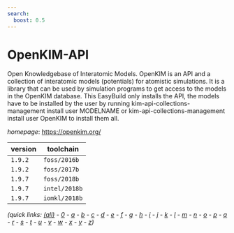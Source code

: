 ```yaml
---
search:
  boost: 0.5
---
```

# OpenKIM-API

Open Knowledgebase of Interatomic Models.  OpenKIM is an API and a collection of interatomic models (potentials) for atomistic simulations.  It is a library that can be used by simulation programs to get access to the models in the OpenKIM database.  This EasyBuild only installs the API, the models have to be installed by the user by running     kim-api-collections-management install user MODELNAME or     kim-api-collections-management install user OpenKIM to install them all.

*homepage*: <https://openkim.org/>

version | toolchain
--------|----------
``1.9.2`` | ``foss/2016b``
``1.9.2`` | ``foss/2017b``
``1.9.7`` | ``foss/2018b``
``1.9.7`` | ``intel/2018b``
``1.9.7`` | ``iomkl/2018b``


*(quick links: [(all)](../index.md) - [0](../0/index.md) - [a](../a/index.md) - [b](../b/index.md) - [c](../c/index.md) - [d](../d/index.md) - [e](../e/index.md) - [f](../f/index.md) - [g](../g/index.md) - [h](../h/index.md) - [i](../i/index.md) - [j](../j/index.md) - [k](../k/index.md) - [l](../l/index.md) - [m](../m/index.md) - [n](../n/index.md) - [o](../o/index.md) - [p](../p/index.md) - [q](../q/index.md) - [r](../r/index.md) - [s](../s/index.md) - [t](../t/index.md) - [u](../u/index.md) - [v](../v/index.md) - [w](../w/index.md) - [x](../x/index.md) - [y](../y/index.md) - [z](../z/index.md))*

